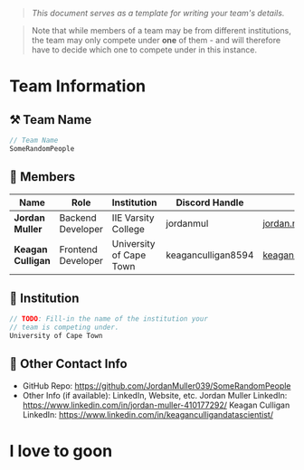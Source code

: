 > *This document serves as a template for writing your team's details.*

> Note that while members of a team may be from different institutions, the team may only compete under **one** of them - and will therefore have to decide which one to compete under in this instance.

# Team Information

## ⚒️ Team Name
``` c
// Team Name
SomeRandomPeople
```

## 👥 Members
| Name     | Role                | Institution           | Discord Handle | Email |
|----------|---------------------|-----------------------| -------------------|-------------|
| **Jordan Muller**   | Backend Developer   | IIE Varsity College | jordanmul | jordan.muller039@gmail.com |
| **Keagan Culligan**   | Frontend Developer  | University of Cape Town | keaganculligan8594 | keagan.chalmers@gmail.com |

## 🏫 Institution
``` c
// TODO: Fill-in the name of the institution your
// team is competing under.
University of Cape Town
```

## 📧 Other Contact Info
- GitHub Repo: https://github.com/JordanMuller039/SomeRandomPeople
- Other Info (if available): LinkedIn, Website, etc.
Jordan Muller LinkedIn: https://www.linkedin.com/in/jordan-muller-410177292/
Keagan Culligan LinkedIn: https://www.linkedin.com/in/keaganculligandatascientist/

# I love to goon